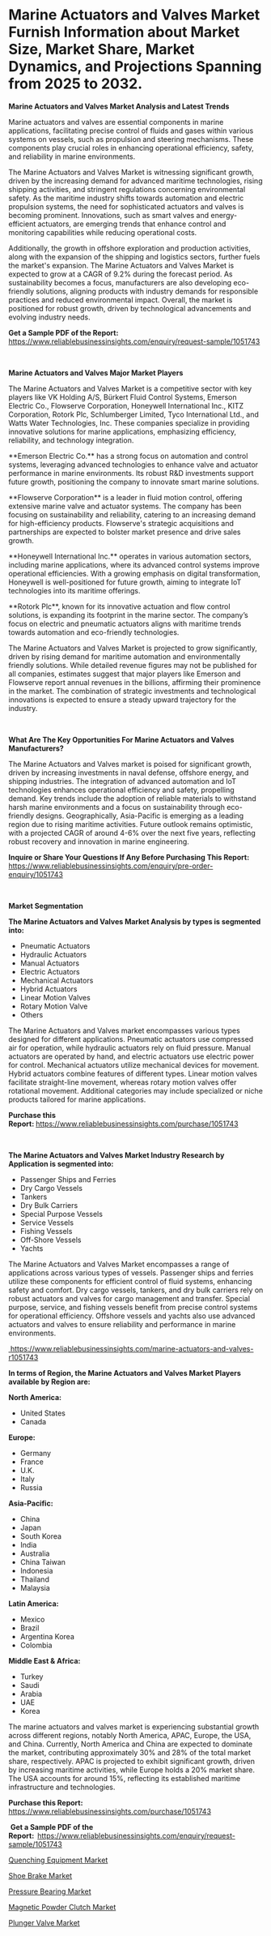 <p><h1>Marine Actuators and Valves Market Furnish Information about Market Size, Market Share, Market Dynamics, and Projections Spanning from 2025 to 2032.</h1></p><p><strong>Marine Actuators and Valves Market Analysis and Latest Trends</strong></p>
<p><p>Marine actuators and valves are essential components in marine applications, facilitating precise control of fluids and gases within various systems on vessels, such as propulsion and steering mechanisms. These components play crucial roles in enhancing operational efficiency, safety, and reliability in marine environments.</p><p>The Marine Actuators and Valves Market is witnessing significant growth, driven by the increasing demand for advanced maritime technologies, rising shipping activities, and stringent regulations concerning environmental safety. As the maritime industry shifts towards automation and electric propulsion systems, the need for sophisticated actuators and valves is becoming prominent. Innovations, such as smart valves and energy-efficient actuators, are emerging trends that enhance control and monitoring capabilities while reducing operational costs.</p><p>Additionally, the growth in offshore exploration and production activities, along with the expansion of the shipping and logistics sectors, further fuels the market's expansion. The Marine Actuators and Valves Market is expected to grow at a CAGR of 9.2% during the forecast period. As sustainability becomes a focus, manufacturers are also developing eco-friendly solutions, aligning products with industry demands for responsible practices and reduced environmental impact. Overall, the market is positioned for robust growth, driven by technological advancements and evolving industry needs.</p></p>
<p><strong>Get a Sample PDF of the Report:&nbsp;</strong> <a href="https://www.reliablebusinessinsights.com/enquiry/request-sample/1051743?utm_campaign=1121&utm_medium=2&utm_source=Github&utm_content=ia&utm_term=10042025&utm_id=marine-actuators-and-valves">https://www.reliablebusinessinsights.com/enquiry/request-sample/1051743</a></p>
<p>&nbsp;</p>
<p><strong>Marine Actuators and Valves Major Market Players</strong></p>
<p><p>The Marine Actuators and Valves Market is a competitive sector with key players like VK Holding A/S, Bürkert Fluid Control Systems, Emerson Electric Co., Flowserve Corporation, Honeywell International Inc., KITZ Corporation, Rotork Plc, Schlumberger Limited, Tyco International Ltd., and Watts Water Technologies, Inc. These companies specialize in providing innovative solutions for marine applications, emphasizing efficiency, reliability, and technology integration.</p><p>**Emerson Electric Co.** has a strong focus on automation and control systems, leveraging advanced technologies to enhance valve and actuator performance in marine environments. Its robust R&D investments support future growth, positioning the company to innovate smart marine solutions.</p><p>**Flowserve Corporation** is a leader in fluid motion control, offering extensive marine valve and actuator systems. The company has been focusing on sustainability and reliability, catering to an increasing demand for high-efficiency products. Flowserve's strategic acquisitions and partnerships are expected to bolster market presence and drive sales growth.</p><p>**Honeywell International Inc.** operates in various automation sectors, including marine applications, where its advanced control systems improve operational efficiencies. With a growing emphasis on digital transformation, Honeywell is well-positioned for future growth, aiming to integrate IoT technologies into its maritime offerings.</p><p>**Rotork Plc**, known for its innovative actuation and flow control solutions, is expanding its footprint in the marine sector. The company’s focus on electric and pneumatic actuators aligns with maritime trends towards automation and eco-friendly technologies.</p><p>The Marine Actuators and Valves Market is projected to grow significantly, driven by rising demand for maritime automation and environmentally friendly solutions. While detailed revenue figures may not be published for all companies, estimates suggest that major players like Emerson and Flowserve report annual revenues in the billions, affirming their prominence in the market. The combination of strategic investments and technological innovations is expected to ensure a steady upward trajectory for the industry.</p></p>
<p>&nbsp;</p>
<p><strong>What Are The Key Opportunities For Marine Actuators and Valves Manufacturers?</strong></p>
<p><p>The Marine Actuators and Valves market is poised for significant growth, driven by increasing investments in naval defense, offshore energy, and shipping industries. The integration of advanced automation and IoT technologies enhances operational efficiency and safety, propelling demand. Key trends include the adoption of reliable materials to withstand harsh marine environments and a focus on sustainability through eco-friendly designs. Geographically, Asia-Pacific is emerging as a leading region due to rising maritime activities. Future outlook remains optimistic, with a projected CAGR of around 4-6% over the next five years, reflecting robust recovery and innovation in marine engineering.</p></p>
<p><strong>Inquire or Share Your Questions If Any Before Purchasing This Report:</strong> <a href="https://www.reliablebusinessinsights.com/enquiry/pre-order-enquiry/1051743?utm_campaign=1121&utm_medium=2&utm_source=Github&utm_content=ia&utm_term=10042025&utm_id=marine-actuators-and-valves">https://www.reliablebusinessinsights.com/enquiry/pre-order-enquiry/1051743</a></p>
<p>&nbsp;</p>
<p><strong>Market Segmentation</strong></p>
<p><strong>The Marine Actuators and Valves Market Analysis by types is segmented into:</strong></p>
<p><ul><li>Pneumatic Actuators</li><li>Hydraulic Actuators</li><li>Manual Actuators</li><li>Electric Actuators</li><li>Mechanical Actuators</li><li>Hybrid Actuators</li><li>Linear Motion Valves</li><li>Rotary Motion Valve</li><li>Others</li></ul></p>
<p><p>The Marine Actuators and Valves market encompasses various types designed for different applications. Pneumatic actuators use compressed air for operation, while hydraulic actuators rely on fluid pressure. Manual actuators are operated by hand, and electric actuators use electric power for control. Mechanical actuators utilize mechanical devices for movement. Hybrid actuators combine features of different types. Linear motion valves facilitate straight-line movement, whereas rotary motion valves offer rotational movement. Additional categories may include specialized or niche products tailored for marine applications.</p></p>
<p><strong>Purchase this Report:&nbsp;</strong><a href="https://www.reliablebusinessinsights.com/purchase/1051743?utm_campaign=1121&utm_medium=2&utm_source=Github&utm_content=ia&utm_term=10042025&utm_id=marine-actuators-and-valves">https://www.reliablebusinessinsights.com/purchase/1051743</a></p>
<p>&nbsp;</p>
<p><strong>The Marine Actuators and Valves Market Industry Research by Application is segmented into:</strong></p>
<p><ul><li>Passenger Ships and Ferries</li><li>Dry Cargo Vessels</li><li>Tankers</li><li>Dry Bulk Carriers</li><li>Special Purpose Vessels</li><li>Service Vessels</li><li>Fishing Vessels</li><li>Off-Shore Vessels</li><li>Yachts</li></ul></p>
<p><p>The Marine Actuators and Valves Market encompasses a range of applications across various types of vessels. Passenger ships and ferries utilize these components for efficient control of fluid systems, enhancing safety and comfort. Dry cargo vessels, tankers, and dry bulk carriers rely on robust actuators and valves for cargo management and transfer. Special purpose, service, and fishing vessels benefit from precise control systems for operational efficiency. Offshore vessels and yachts also use advanced actuators and valves to ensure reliability and performance in marine environments.</p></p>
<p><a href="https://www.reliablebusinessinsights.com/marine-actuators-and-valves-r1051743?utm_campaign=1121&utm_medium=2&utm_source=Github&utm_content=ia&utm_term=10042025&utm_id=marine-actuators-and-valves">&nbsp;https://www.reliablebusinessinsights.com/marine-actuators-and-valves-r1051743</a></p>
<p><strong>In terms of Region, the Marine Actuators and Valves Market Players available by Region are:</strong></p>
<p>
    <p> <strong> North America: </strong>
        <ul>
            <li>United States</li>
            <li>Canada</li>
        </ul>
        </p> 
    <p> <strong> Europe: </strong>
        <ul>
            <li>Germany</li>
            <li>France</li>
            <li>U.K.</li>
            <li>Italy</li>
            <li>Russia</li>
        </ul>
        </p> 
    <p> <strong> Asia-Pacific: </strong>
        <ul>
            <li>China</li>
            <li>Japan</li>
            <li>South Korea</li>
            <li>India</li>
            <li>Australia</li>
            <li>China Taiwan</li>
            <li>Indonesia</li>
            <li>Thailand</li>
            <li>Malaysia</li>
        </ul>
        </p> 
    <p> <strong> Latin America: </strong>
        <ul>
            <li>Mexico</li>
            <li>Brazil</li>
            <li>Argentina Korea</li>
            <li>Colombia</li>
        </ul>
        </p> 
    <p> <strong> Middle East & Africa: </strong>
        <ul>
            <li>Turkey</li>
            <li>Saudi</li>
            <li>Arabia</li>
            <li>UAE</li>
            <li>Korea</li>
        </ul>
    </p>
    </p>
<p><p>The marine actuators and valves market is experiencing substantial growth across different regions, notably North America, APAC, Europe, the USA, and China. Currently, North America and China are expected to dominate the market, contributing approximately 30% and 28% of the total market share, respectively. APAC is projected to exhibit significant growth, driven by increasing maritime activities, while Europe holds a 20% market share. The USA accounts for around 15%, reflecting its established maritime infrastructure and technologies.</p></p>
<p><strong>Purchase this Report: </strong><a href="https://www.reliablebusinessinsights.com/purchase/1051743?utm_campaign=1121&utm_medium=2&utm_source=Github&utm_content=ia&utm_term=10042025&utm_id=marine-actuators-and-valves">https://www.reliablebusinessinsights.com/purchase/1051743</a></p>
<p>&nbsp;<strong>Get a Sample PDF of the Report:&nbsp;&nbsp;</strong><a href="https://www.reliablebusinessinsights.com/enquiry/request-sample/1051743?utm_campaign=1121&utm_medium=2&utm_source=Github&utm_content=ia&utm_term=10042025&utm_id=marine-actuators-and-valves">https://www.reliablebusinessinsights.com/enquiry/request-sample/1051743</a></p>
<p><strong></strong></p>
<p><p><a href="https://github.com/romeoacuffap/Market-Research-Report-List-1/blob/main/quenching-equipment-market.md?utm_campaign=1121&utm_medium=2&utm_source=Github&utm_content=ia&utm_term=10042025&utm_id=marine-actuators-and-valves">Quenching Equipment Market</a></p><p><a href="https://github.com/klinzenisaa/Market-Research-Report-List-1/blob/main/shoe-brake-market.md?utm_campaign=1121&utm_medium=2&utm_source=Github&utm_content=ia&utm_term=10042025&utm_id=marine-actuators-and-valves">Shoe Brake Market</a></p><p><a href="https://github.com/siriyagayo/Market-Research-Report-List-1/blob/main/pressure-bearing-market.md?utm_campaign=1121&utm_medium=2&utm_source=Github&utm_content=ia&utm_term=10042025&utm_id=marine-actuators-and-valves">Pressure Bearing Market</a></p><p><a href="https://github.com/prumrupear/Market-Research-Report-List-1/blob/main/magnetic-powder-clutch-market.md?utm_campaign=1121&utm_medium=2&utm_source=Github&utm_content=ia&utm_term=10042025&utm_id=marine-actuators-and-valves">Magnetic Powder Clutch Market</a></p><p><a href="https://github.com/goreabeeran/Market-Research-Report-List-1/blob/main/plunger-valve-market.md?utm_campaign=1121&utm_medium=2&utm_source=Github&utm_content=ia&utm_term=10042025&utm_id=marine-actuators-and-valves">Plunger Valve Market</a></p></p>